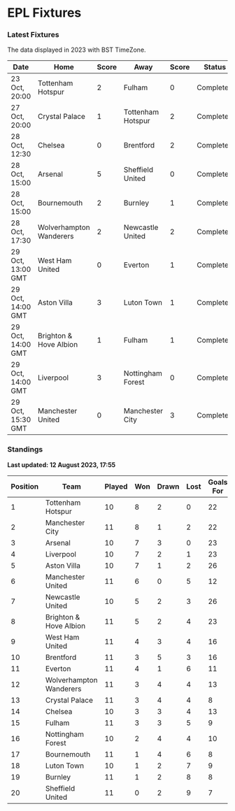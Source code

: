 # EPL Fixtures

### Latest Fixtures

The data displayed in 2023 with BST TimeZone.

<!-- START_TABLE -->
| Date | Home | Score | Away | Score | Status |
|-------------|--------|--------------|--------|--------------|--------|
| 23 Oct, 20:00 | Tottenham Hotspur | 2 | Fulham | 0 | Completed |
| 27 Oct, 20:00 | Crystal Palace | 1 | Tottenham Hotspur | 2 | Completed |
| 28 Oct, 12:30 | Chelsea | 0 | Brentford | 2 | Completed |
| 28 Oct, 15:00 | Arsenal | 5 | Sheffield United | 0 | Completed |
| 28 Oct, 15:00 | Bournemouth | 2 | Burnley | 1 | Completed |
| 28 Oct, 17:30 | Wolverhampton Wanderers | 2 | Newcastle United | 2 | Completed |
| 29 Oct, 13:00 GMT | West Ham United | 0 | Everton | 1 | Completed |
| 29 Oct, 14:00 GMT | Aston Villa | 3 | Luton Town | 1 | Completed |
| 29 Oct, 14:00 GMT | Brighton & Hove Albion | 1 | Fulham | 1 | Completed |
| 29 Oct, 14:00 GMT | Liverpool | 3 | Nottingham Forest | 0 | Completed |
| 29 Oct, 15:30 GMT | Manchester United | 0 | Manchester City | 3 | Completed |
<!-- END_TABLE -->

### Standings

**Last updated: 12 August 2023, 17:55**

<!-- START_STANDINGS -->
| Position | Team | Played | Won | Drawn | Lost | Goals For | Goals Against | Goal Difference | Points |
|----------|------|--------|-----|-------|------|-----------|---------------|-----------------|--------|
| 1 | Tottenham Hotspur | 10 | 8 | 2 | 0 | 22 | 9 | 13 | 26 |
| 2 | Manchester City | 11 | 8 | 1 | 2 | 22 | 7 | 15 | 25 |
| 3 | Arsenal | 10 | 7 | 3 | 0 | 23 | 8 | 15 | 24 |
| 4 | Liverpool | 10 | 7 | 2 | 1 | 23 | 9 | 14 | 23 |
| 5 | Aston Villa | 10 | 7 | 1 | 2 | 26 | 14 | 12 | 22 |
| 6 | Manchester United | 11 | 6 | 0 | 5 | 12 | 16 | -4 | 18 |
| 7 | Newcastle United | 10 | 5 | 2 | 3 | 26 | 11 | 15 | 17 |
| 8 | Brighton & Hove Albion | 11 | 5 | 2 | 4 | 23 | 20 | 3 | 17 |
| 9 | West Ham United | 11 | 4 | 3 | 4 | 16 | 17 | -1 | 15 |
| 10 | Brentford | 11 | 3 | 5 | 3 | 16 | 12 | 4 | 14 |
| 11 | Everton | 11 | 4 | 1 | 6 | 11 | 14 | -3 | 13 |
| 12 | Wolverhampton Wanderers | 11 | 3 | 4 | 4 | 13 | 17 | -4 | 13 |
| 13 | Crystal Palace | 11 | 3 | 4 | 4 | 8 | 13 | -5 | 13 |
| 14 | Chelsea | 10 | 3 | 3 | 4 | 13 | 11 | 2 | 12 |
| 15 | Fulham | 11 | 3 | 3 | 5 | 9 | 17 | -8 | 12 |
| 16 | Nottingham Forest | 10 | 2 | 4 | 4 | 10 | 15 | -5 | 10 |
| 17 | Bournemouth | 11 | 1 | 4 | 6 | 8 | 21 | -13 | 7 |
| 18 | Luton Town | 10 | 1 | 2 | 7 | 9 | 20 | -11 | 5 |
| 19 | Burnley | 11 | 1 | 2 | 8 | 8 | 25 | -17 | 5 |
| 20 | Sheffield United | 11 | 0 | 2 | 9 | 7 | 29 | -22 | 2 |
<!-- END_STANDINGS -->
